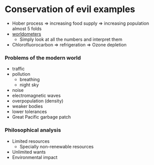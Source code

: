 # Conservation of evil examples

- Hober process => increasing food supply => increasing population almost 5 folds
- [worldometers](https://www.worldometers.info/)
    - Simply look at all the numbers and interpret them
- Chlorofluorocarbon => refrigeration => Ozone depletion

### Problems of the modern world

- traffic
- pollution
    - breathing
    - night sky
- noise
- electromagnetic waves
- overpopulation (density)
- weaker bodies
- lower tolerances
- Great Pacific garbage patch

### Philosophical analysis
- Limited resources
    - Specially non-renewable resources
- Unlimited wants
- Environmental impact
